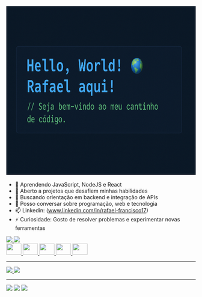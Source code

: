  <img src="./banner1.png" width="100%" height= "450px">


 
- 🌱 Aprendendo JavaScript, NodeJS e React
- 👯 Aberto a projetos que desafiem minhas habilidades
- 🤔 Buscando orientação em backend e integração de APIs
- 💬 Posso conversar sobre programação, web e tecnologia
- 📫 Linkedin: (www.linkedin.com/in/rafael-francisco17) 
- ⚡ Curiosidade: Gosto de resolver problemas e experimentar novas ferramentas

<div>

<a href="https://github.com/rafael-santos-devv">
<img height="120em" src="https://github-readme-stats.vercel.app/api?username=rafael-santos-devv&show_icons=true&hide=contribs,prs&cache_seconds=86400&theme=github_dark&cache_seconds=0">
<img height="120em" src="https://github-readme-stats.vercel.app/api/top-langs/?username=rafael-santos-devv&layout=donut&theme=github_dark">

</div>          

<div>

<img src="https://cdn.jsdelivr.net/gh/devicons/devicon@latest/icons/html5/html5-original.svg" height="30" width="40" />
<img src="https://cdn.jsdelivr.net/gh/devicons/devicon@latest/icons/css3/css3-original.svg"   height="30" width="40" />
<img src="https://cdn.jsdelivr.net/gh/devicons/devicon@latest/icons/javascript/javascript-original.svg" height="30" width="40" />
<img src="https://cdn.jsdelivr.net/gh/devicons/devicon@latest/icons/nodejs/nodejs-original-wordmark.svg" height="30" width="40"  />
<img src="https://cdn.jsdelivr.net/gh/devicons/devicon@latest/icons/react/react-original.svg" height="30" width="40" />

_________________________________________________________________________________________

<div>
<img height="115em" src="https://github-readme-stats.vercel.app/api/pin/?username=rafael-santos-devv&repo=Gratiflix&theme=graywhite">
<img height="115em" src="https://github-readme-stats.vercel.app/api/pin/?username=rafael-santos-devv&repo=PrecoTech&theme=graywhite">
</div>

_________________________________________________________________________________________

<div> 
<a href="https://www.youtube.com/@RafaTech1101" target="_blank"><img src="https://img.shields.io/badge/YouTube-FF0000?style=for-the-badge&logo=youtube&logoColor=white" target="_blank"></a>
 <a href="https://instagram.com/rafatech1101" target="_blank"><img src="https://img.shields.io/badge/-Instagram-%23E4405F?style=for-the-badge&logo=instagram&logoColor=white" target="_blank"></a>
  <a href="www.linkedin.com/in/rafael-francisco17" target="_blank"><img src="https://img.shields.io/badge/-LinkedIn-%230077B5?style=for-the-badge&logo=linkedin&logoColor=white" target="_blank"></a> 
</div>